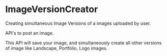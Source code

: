 # ImageVersionCreator
Creating simultaneous Image Versions of a images uploaded by user.


API's to post an image.

This API will save your image, and simultaneously create all other versions of image like Landscape, Portfolio, Logo images.
